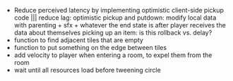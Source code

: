 - Reduce perceived latency by implementing optimistic client-side pickup code ||| reduce lag: optimistic pickup and putdown: modify local data with parenting + sfx + whatever the end state is after player receives the data about themselves picking up an item: is this rollback vs. delay?
- function to find adjacent tiles that are empty
- function to put something on the edge between tiles
- add velocity to player when entering a room, to expel them from the room
- wait until all resources load before tweening circle
